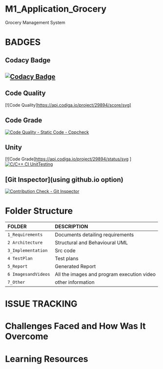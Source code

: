 # M1_Application_Grocery
Grocery Management System

# BADGES


## Codacy Badge 
## [![Codacy Badge](https://app.codacy.com/project/badge/Grade/0d2c8b8110f145368c0d4bccba673833)](https://www.codacy.com/gh/Ari526/M1_Application_Grocery/dashboard?utm_source=github.com&amp;utm_medium=referral&amp;utm_content=Ari526/M1_Application_Grocery&amp;utm_campaign=Badge_Grade)

## Code Quality 
[![Code Quality]https://api.codiga.io/project/29894/score/svg]

## Code Grade 
[![Code Quality - Static Code - Cppcheck](https://github.com/Ari526/M1_Application_Grocery/actions/workflows/cppcheck.yml/badge.svg)](https://github.com/Ari526/M1_Application_Grocery/actions/workflows/cppcheck.yml)

## Unity 
[![Code Grade]https://api.codiga.io/project/29894/status/svg ] [![C/C++ CI UnitTesting](https://github.com/Ari526/M1_Application_Grocery/actions/workflows/bulid.yml/badge.svg)](https://github.com/Ari526/M1_Application_Grocery/actions/workflows/bulid.yml)

## [Git Inspector](using github.io option)
[![Contribution Check - Git Inspector](https://github.com/Ari526/M1_Application_Grocery/actions/workflows/gitinspector.yml/badge.svg)](https://github.com/Ari526/M1_Application_Grocery/actions/workflows/gitinspector.yml)




# Folder Structure
|FOLDER|DESCRIPTION|
|:-----|:----------|
|`1_Requirements`|Documents detailing requirements|
|`2 Architecture`|Structural and Behavioural UML|
|`3_Implementation`|Src code|
|`4 TestPlan`|Test plans|
|`5_Report`|Generated Report|
|`6 ImagesandVideos`|All the images and program execution video|
|`7_Other`|other information|

# ISSUE TRACKING


# Challenges Faced and How Was It Overcome


# Learning Resources

